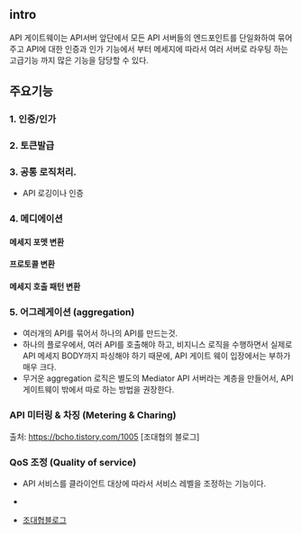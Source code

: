 
## intro
API 게이트웨이는 API서버 앞단에서 모든 API 서버들의 엔드포인트를 단일화하여 묶어주고 API에 대한 인증과 인가 기능에서 부터 메세지에 따라서 여러 서버로 라우팅 하는 고급기능 까지 많은 기능을 담당할 수 있다.


## 주요기능
### 1. 인증/인가

### 2. 토큰발급

### 3. 공통 로직처리.
- API 로깅이나 인증


### 4. 메디에이션
#### 메세지 포멧 변환
#### 프로토콜 변환
#### 메세지 호출 패턴 변환


### 5. 어그레게이션 (aggregation)
- 여러개의 API를 묶어서 하나의 API를 만드는것.
- 하나의 플로우에서, 여러 API를 호출해야 하고, 비지니스 로직을 수행하면서 실제로 API 메세지 BODY까지 파싱해야 하기 때문에, API 게이트 웨이 입장에서는 부하가 매우 크다. 
- 무거운 aggregation 로직은 별도의 Mediator API 서버라는 계층을 만들어서, API 게이트웨이 밖에서 따로 하는 방법을 권장한다.

### API 미터링 & 차징 (Metering & Charing)

출처: https://bcho.tistory.com/1005 [조대협의 블로그]

### QoS 조정 (Quality of service)
- API 서비스를 클라이언트 대상에 따라서 서비스 레벨을 조정하는 기능이다.



- [](https://brunch.co.kr/@springboot/38)
- [조대협블로그 ](https://bcho.tistory.com/1005)